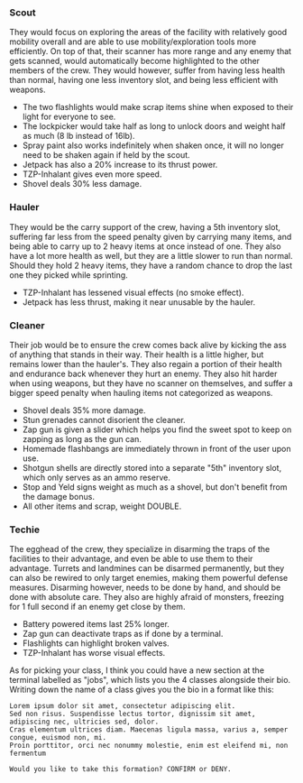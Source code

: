 ### Scout 
They would focus on exploring the areas of the facility with relatively good mobility overall and are able to use mobility/exploration tools more efficiently. On top of that, their scanner has more range and any enemy that gets scanned, would automatically become highlighted to the other members of the crew. They would however, suffer from having less health than normal, having one less inventory slot, and being less efficient with weapons.

- The two flashlights would make scrap items shine when exposed to their light for everyone to see.
- The lockpicker would take half as long to unlock doors and weight half as much (8 lb instead of 16lb).
- Spray paint also works indefinitely when shaken once, it will no longer need to be shaken again if held by the scout.
- Jetpack has also a 20% increase to its thrust power.
- TZP-Inhalant gives even more speed.
- Shovel deals 30% less damage.

### Hauler 
They would be the carry support of the crew, having a 5th inventory slot, suffering far less from the speed penalty given by carrying many items, and being able to carry up to 2 heavy items at once instead of one. They also have a lot more health as well, but they are a little slower to run than normal. Should they hold 2 heavy items, they have a random chance to drop the last one they picked while sprinting.
 - TZP-Inhalant has lessened visual effects (no smoke effect).
 - Jetpack has less thrust, making it near unusable by the hauler.

### Cleaner 
Their job would be to ensure the crew comes back alive by kicking the ass of anything that stands in their way. Their health is a little higher, but remains lower than the hauler's. They also regain a portion of their health and endurance back whenever they hurt an enemy. They also hit harder when using weapons, but they have no scanner on themselves, and suffer a bigger speed penalty when hauling items not categorized as weapons.
- Shovel deals 35% more damage.
- Stun grenades cannot disorient the cleaner.
- Zap gun is given a slider which helps you find the sweet spot to keep on zapping as long as the gun can.
- Homemade flashbangs are immediately thrown in front of the user upon use.
- Shotgun shells are directly stored into a separate "5th" inventory slot, which only serves as an ammo reserve.
- Stop and Yeld signs weight as much as a shovel, but don't benefit from the damage bonus.
- All other items and scrap, weight DOUBLE.

### Techie
The egghead of the crew, they specialize in disarming the traps of the facilities to their advantage, and even be able to use them to their advantage. Turrets and landmines can be disarmed permanently, but they can also be rewired to only target enemies, making them powerful defense measures. Disarming however, needs to be done by hand, and should be done with absolute care. They also are highly afraid of monsters, freezing for 1 full second if an enemy get close by them.
- Battery powered items last 25% longer.
- Zap gun can deactivate traps as if done by a terminal.
- Flashlights can highlight broken valves.
- TZP-Inhalant has worse visual effects.

As for picking your class, I think you could have a new section at the terminal labelled as "jobs", which lists you the 4 classes alongside their bio.
Writing down the name of a class gives you the bio in a format like this:

```
Lorem ipsum dolor sit amet, consectetur adipiscing elit.
Sed non risus. Suspendisse lectus tortor, dignissim sit amet, adipiscing nec, ultricies sed, dolor. 
Cras elementum ultrices diam. Maecenas ligula massa, varius a, semper congue, euismod non, mi. 
Proin porttitor, orci nec nonummy molestie, enim est eleifend mi, non fermentum

Would you like to take this formation? CONFIRM or DENY.
```
